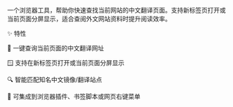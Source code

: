 一个浏览器工具，帮助你快速查找当前网站的中文翻译页面。支持新标签页打开或当前页面分屏显示，适合查阅外文网站资料时提升阅读效率。

✨ 特性

🚀 一键查询当前页面的中文翻译网址

🪟 支持在新标签页打开或当前页面分屏显示

🔍 智能匹配知名中文镜像/翻译站点

🧩 可集成到浏览器插件、书签脚本或网页右键菜单
